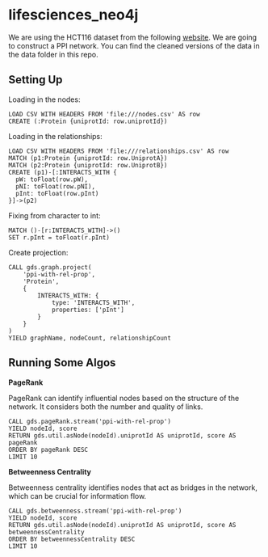 # lifesciences_neo4j

We are using the HCT116 dataset from the following [website](https://bioplex.hms.harvard.edu/interactions.php). We are going to construct a PPI network. You can find the cleaned versions of the data in the data folder in this repo. 

## Setting Up

Loading in the nodes:

```cypher
LOAD CSV WITH HEADERS FROM 'file:///nodes.csv' AS row
CREATE (:Protein {uniprotId: row.uniprotId})
```

Loading in the relationships:

```cypher
LOAD CSV WITH HEADERS FROM 'file:///relationships.csv' AS row
MATCH (p1:Protein {uniprotId: row.UniprotA})
MATCH (p2:Protein {uniprotId: row.UniprotB})
CREATE (p1)-[:INTERACTS_WITH {
  pW: toFloat(row.pW), 
  pNI: toFloat(row.pNI), 
  pInt: toFloat(row.pInt)
}]->(p2)
```

Fixing from character to int:

```cypher
MATCH ()-[r:INTERACTS_WITH]->()
SET r.pInt = toFloat(r.pInt)
```

Create projection:

```cypher
CALL gds.graph.project(
    'ppi-with-rel-prop',
    'Protein',
    {
        INTERACTS_WITH: {
            type: 'INTERACTS_WITH',
            properties: ['pInt']
        }
    }
)
YIELD graphName, nodeCount, relationshipCount
```

## Running Some Algos

**PageRank**

PageRank can identify influential nodes based on the structure of the network. It considers both the number and quality of links.

```cypher
CALL gds.pageRank.stream('ppi-with-rel-prop')
YIELD nodeId, score
RETURN gds.util.asNode(nodeId).uniprotId AS uniprotId, score AS pageRank
ORDER BY pageRank DESC
LIMIT 10
```

**Betweenness Centrality**

Betweenness centrality identifies nodes that act as bridges in the network, which can be crucial for information flow.

```cypher
CALL gds.betweenness.stream('ppi-with-rel-prop')
YIELD nodeId, score
RETURN gds.util.asNode(nodeId).uniprotId AS uniprotId, score AS betweennessCentrality
ORDER BY betweennessCentrality DESC
LIMIT 10
```


